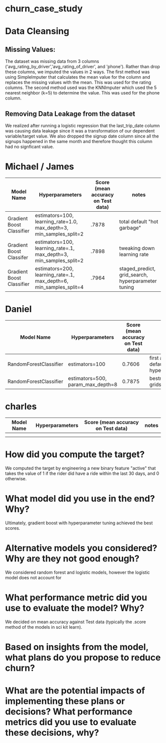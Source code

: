
# churn_case_study

# Data Cleansing

## Missing Values:
The dataset was missing data from 3 columns ('avg_rating_by_driver','avg_rating_of_driver', and 'phone'). Rather than drop these columns, we imputed the values in 2 ways. The first method was using SimpleImputer that calculates the mean value for the column and replaces the missing values with the mean. This was used for the rating columns. The second method used was the KNNImputer which used the 5 nearest neighbor (k=5) to determine the value. This was used for the phone column. 

## Removing Data Leakage from the dataset
We realized after running a logistic regression that the last_trip_date column was causing data leakage since it was a transformation of our dependent variable/target value. We also dropped the signup date column since all the signups happened in the same month and therefore thought this column had no signficant value.

# Michael / James 
|Model Name|Hyperparameters|Score (mean accuracy on Test data)|notes|
|----------|---------------|-----|----|
| Gradient Boost Classifier|estimators=100, learning_rate=1.0, max_depth=3, min_samples_split=2| .7878|total default "hot garbage"|
| Gradient Boost Classifer|estimators=100, learning_rate=.1, max_depth=3, min_samples_split=2| .7898| tweaking down learning rate|
| Gradient Boost Classifier|estimators=200, learning_rate=.1, max_depth=6, min_samples_split=4|.7964|staged_predict, grid_search, hyperparameter tuning|


# Daniel
|Model Name|Hyperparameters|Score (mean accuracy on Test data)| notes|
|----------|---------------|-----|-----|
| RandomForestClassifier|estimators=100| 0.7606| first attempt with default hyperparameters |
| RandomForestClassifier|estimators=500, param_max_depth=8| 0.7875| bestmodel from gridsearch |


# charles
|Model Name|Hyperparameters|Score (mean accuracy on Test data)| notes|
|----------|---------------|-----|-----|
| || |  |
| || |  |

# How did you compute the target?
We computed the target by engineering a new binary feature "active" that takes the value of 1 if the rider did have a ride within the last 30 days, and 0 otherwise. 

# What model did you use in the end? Why? 
Ultimately, gradient boost with hyperparameter tuning achieved the best scores. 
    
# Alternative models you considered? Why are they not good enough?
We considered random forest and logistic models, however the logistic model does not account for 

# What performance metric did you use to evaluate the model? Why?
We decided on mean accuracy against Test data (typically the .score method of the models in sci kit learn). 

# Based on insights from the model, what plans do you propose to reduce churn?

# What are the potential impacts of implementing these plans or decisions? What performance metrics did you use to evaluate these decisions, why?





